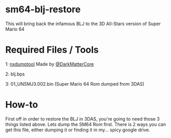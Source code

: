 # sm64-blj-restore
This will bring back the infamous BLJ to the 3D All-Stars version of Super Mario 64

Required Files / Tools
=====
1: [nxdumptool](https://github.com/DarkMatterCore/nxdumptool/releases) Made by [@DarkMatterCore](https://github.com/DarkMatterCore)

2: blj.bps

3: 01_UNSMJ3.002.bin (Super Mario 64 Rom dumped from 3DAS)

How-to
=====
First off in order to restore the BLJ in 3DAS, you're going to need those 3 things listed above.
Lets dump the SM64 Rom first. There is 2 ways you can get this file, either dumping it or finding it in my... spicy google drive.

